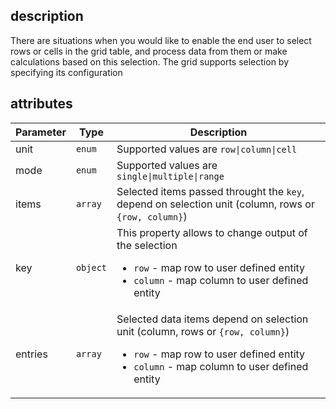 ## description
There are situations when you would like to enable the end user to select rows or cells in the grid table, and process data from them or make calculations based on this selection. The grid supports selection by specifying its configuration

## attributes
<table class="attributes">
<thead>
	<tr>
		<th>Parameter</th>
		<th>Type</th>
		<th>Description</th>
	</tr>
</thead>
<tbody>
	<tr>
	  <td>unit</td>
	  <td><code>enum</code></td>
	  <td>Supported values are <code>row|column|cell</code>  
	  </td>
	</tr>	
	<tr>
	  <td>mode</td>
	  <td><code>enum</code></td>
	  <td>Supported values are <code>single|multiple|range</code>  
	  </td>
	</tr>
	<tr>
	  <td>items</td>
	  <td><code>array</code></td>
	  <td>Selected items passed throught the <code>key</code>, depend on selection unit (column, rows or <code>{row, column}</code>)  
	  </td>
	</tr>
	<tr>
	  <td>key</td>
	  <td><code>object</code></td>
	  <td>This property allows to change output of the selection
	    <ul>
			 <li><code>row</code> - map row to user defined entity</li>
			 <li><code>column</code> - map column to user defined entity </li>
	    </ul>
	  </td>
	</tr>					
	<tr>
	  <td>entries</td>
	  <td><code>array</code></td>
	  <td>Selected data items depend on selection unit (column, rows or <code>{row, column}</code>)
	    <ul>
			 <li><code>row</code> - map row to user defined entity</li>
			 <li><code>column</code> - map column to user defined entity </li>
	    </ul>
	  </td>
	</tr>					
						
</tbody>
